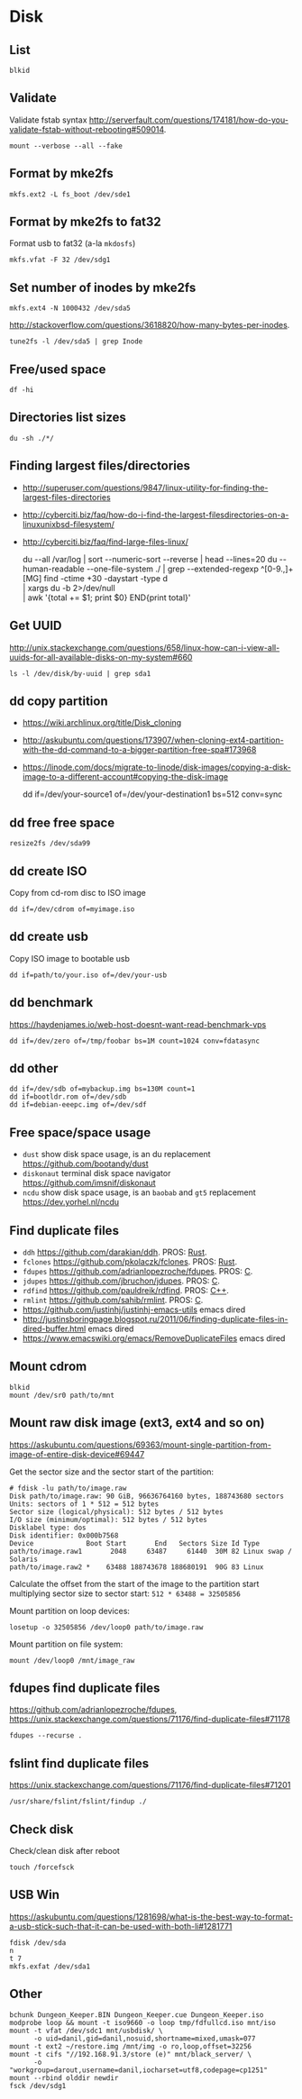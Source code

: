 # Disk

## List

    blkid

## Validate

Validate fstab syntax
<http://serverfault.com/questions/174181/how-do-you-validate-fstab-without-rebooting#509014>.

    mount --verbose --all --fake

## Format by mke2fs

    mkfs.ext2 -L fs_boot /dev/sde1

## Format by mke2fs to fat32

Format usb to fat32 (a-la `mkdosfs`)

    mkfs.vfat -F 32 /dev/sdg1

## Set number of inodes by mke2fs

    mkfs.ext4 -N 1000432 /dev/sda5

<http://stackoverflow.com/questions/3618820/how-many-bytes-per-inodes>.

    tune2fs -l /dev/sda5 | grep Inode

## Free/used space

    df -hi

## Directories list sizes

    du -sh ./*/

## Finding largest files/directories

* <http://superuser.com/questions/9847/linux-utility-for-finding-the-largest-files-directories>
* <http://cyberciti.biz/faq/how-do-i-find-the-largest-filesdirectories-on-a-linuxunixbsd-filesystem/>
* <http://cyberciti.biz/faq/find-large-files-linux/>

    du --all /var/log | sort --numeric-sort --reverse | head --lines=20
    du --human-readable --one-file-system ./ | grep --extended-regexp ^[0-9.,]+[MG]
    find  -ctime +30 -daystart -type d \
      | xargs du -b 2>/dev/null \
      | awk '{total += $1; print $0} END{print total}'

## Get UUID

<http://unix.stackexchange.com/questions/658/linux-how-can-i-view-all-uuids-for-all-available-disks-on-my-system#660>

    ls -l /dev/disk/by-uuid | grep sda1

## dd copy partition

* <https://wiki.archlinux.org/title/Disk_cloning>
* <http://askubuntu.com/questions/173907/when-cloning-ext4-partition-with-the-dd-command-to-a-bigger-partition-free-spa#173968>
* <https://linode.com/docs/migrate-to-linode/disk-images/copying-a-disk-image-to-a-different-account#copying-the-disk-image>

    dd if=/dev/your-source1 of=/dev/your-destination1 bs=512 conv=sync

## dd free free space

    resize2fs /dev/sda99

## dd create ISO

Copy from cd-rom disc to ISO image

    dd if=/dev/cdrom of=myimage.iso

## dd create usb

Copy ISO image to bootable usb

    dd if=path/to/your.iso of=/dev/your-usb

## dd benchmark

<https://haydenjames.io/web-host-doesnt-want-read-benchmark-vps>

    dd if=/dev/zero of=/tmp/foobar bs=1M count=1024 conv=fdatasync

## dd other

    dd if=/dev/sdb of=mybackup.img bs=130M count=1
    dd if=bootldr.rom of=/dev/sdb
    dd if=debian-eeepc.img of=/dev/sdf

## Free space/space usage

* `dust` show disk space usage, is an du replacement https://github.com/bootandy/dust
* `diskonaut` terminal disk space navigator https://github.com/imsnif/diskonaut
* `ncdu` show disk space usage, is an `baobab` and `gt5` replacement https://dev.yorhel.nl/ncdu

## Find duplicate files

* `ddh` <https://github.com/darakian/ddh>. PROS: [Rust][].
* `fclones` <https://github.com/pkolaczk/fclones>. PROS: [Rust][].
* `fdupes` <https://github.com/adrianlopezroche/fdupes>. PROS: [C][].
* `jdupes` <https://github.com/jbruchon/jdupes>. PROS: [C][].
* `rdfind` <https://github.com/pauldreik/rdfind>. PROS: [C++][].
* `rmlint` <https://github.com/sahib/rmlint>. PROS: [C][].
* https://github.com/justinhj/justinhj-emacs-utils emacs dired
* http://justinsboringpage.blogspot.ru/2011/06/finding-duplicate-files-in-dired-buffer.html emacs dired
* https://www.emacswiki.org/emacs/RemoveDuplicateFiles emacs dired

[c++]: https://en.wikipedia.org/wiki/C%2B%2B
[c]: https://iso.org/standard/74528.html
[rust]: https://github.com/rust-lang/rust

## Mount cdrom

    blkid
    mount /dev/sr0 path/to/mnt

## Mount raw disk image (ext3, ext4 and so on)

<https://askubuntu.com/questions/69363/mount-single-partition-from-image-of-entire-disk-device#69447>

Get the sector size and the sector start of the partition:

    # fdisk -lu path/to/image.raw
    Disk path/to/image.raw: 90 GiB, 96636764160 bytes, 188743680 sectors
    Units: sectors of 1 * 512 = 512 bytes
    Sector size (logical/physical): 512 bytes / 512 bytes
    I/O size (minimum/optimal): 512 bytes / 512 bytes
    Disklabel type: dos
    Disk identifier: 0x000b7568
    Device             Boot Start       End   Sectors Size Id Type
    path/to/image.raw1       2048     63487     61440  30M 82 Linux swap / Solaris
    path/to/image.raw2 *    63488 188743678 188680191  90G 83 Linux

Calculate the offset from the start of the image to the partition start
multiplying sector size to sector start: `512 * 63488 = 32505856`

Mount partition on loop devices:

    losetup -o 32505856 /dev/loop0 path/to/image.raw

Mount partition on file system:

    mount /dev/loop0 /mnt/image_raw

## fdupes find duplicate files

<https://github.com/adrianlopezroche/fdupes>,
<https://unix.stackexchange.com/questions/71176/find-duplicate-files#71178>

    fdupes --recurse .

## fslint find duplicate files

<https://unix.stackexchange.com/questions/71176/find-duplicate-files#71201>

    /usr/share/fslint/fslint/findup ./

## Check disk

Check/clean disk after reboot

    touch /forcefsck

## USB Win

<https://askubuntu.com/questions/1281698/what-is-the-best-way-to-format-a-usb-stick-such-that-it-can-be-used-with-both-li#1281771>

    fdisk /dev/sda
    n
    t 7
    mkfs.exfat /dev/sda1

## Other

    bchunk Dungeon_Keeper.BIN Dungeon_Keeper.cue Dungeon_Keeper.iso
    modprobe loop && mount -t iso9660 -o loop tmp/fdfullcd.iso mnt/iso
    mount -t vfat /dev/sdc1 mnt/usbdisk/ \
          -o uid=danil,gid=danil,nosuid,shortname=mixed,umask=077
    mount -t ext2 ~/restore.img /mnt/img -o ro,loop,offset=32256
    mount -t cifs "//192.168.91.3/store (e)" mnt/black_server/ \
          -o "workgroup=darout,username=danil,iocharset=utf8,codepage=cp1251"
    mount --rbind olddir newdir
    fsck /dev/sdg1
